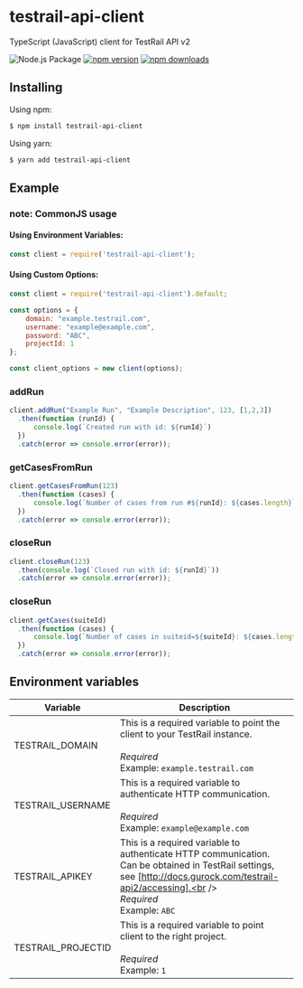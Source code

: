 # testrail-api-client
TypeScript (JavaScript) client for TestRail API v2

![Node.js Package](https://github.com/VoloBro/testrail-api-client/workflows/Node.js%20Package/badge.svg)
[![npm version](https://img.shields.io/npm/v/testrail-api-client.svg?style=flat-square)](https://www.npmjs.com/package/testrail-api-client)
[![npm downloads](https://img.shields.io/npm/dm/testrail-api-client.svg?style=flat-square)](http://npm-stat.com/charts.html?package=testrail-api-client)

## Installing

Using npm:

```bash
$ npm install testrail-api-client
```

Using yarn:

```bash
$ yarn add testrail-api-client
```

## Example

### note: CommonJS usage
#### Using Environment Variables:
```js
const client = require('testrail-api-client');
```
#### Using Custom Options:
```js
const client = require('testrail-api-client').default;

const options = {
    domain: "example.testrail.com",
    username: "example@example.com",
    password: "ABC",
    projectId: 1
};

const client_options = new client(options);
```


### addRun
```js
client.addRun("Example Run", "Example Description", 123, [1,2,3])
  .then(function (runId) {
      console.log(`Created run with id: ${runId}`)
  })
  .catch(error => console.error(error));
```

### getCasesFromRun
```js
client.getCasesFromRun(123)
  .then(function (cases) {
      console.log(`Number of cases from run #${runId}: ${cases.length}`)
  })
  .catch(error => console.error(error));
```

### closeRun
```js
client.closeRun(123)
  .then(console.log(`Closed run with id: ${runId}`))
  .catch(error => console.error(error));
```

### closeRun
```js
client.getCases(suiteId)
  .then(function (cases) {
      console.log(`Number of cases in suiteid=${suiteId}: ${cases.length}`);
  })
  .catch(error => console.error(error));
```

## Environment variables
| Variable | Description   |
|-----------|---------------|
| TESTRAIL_DOMAIN                   | This is a required variable to point the client to your TestRail instance.<br /><br />_Required_<br />Example: `example.testrail.com` |
| TESTRAIL_USERNAME                   | This is a required variable to authenticate HTTP communication.<br /><br />_Required_<br />Example: `example@example.com` |
| TESTRAIL_APIKEY                   | This is a required variable to authenticate HTTP communication. Can be obtained in TestRail settings, see [http://docs.gurock.com/testrail-api2/accessing].<br /><br />_Required_<br />Example: `ABC` |
| TESTRAIL_PROJECTID                   | This is a required variable to point client to the right project.<br /><br />_Required_<br />Example: `1` |

